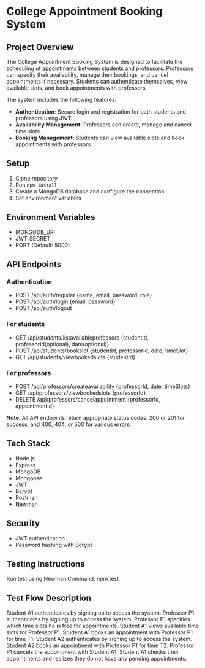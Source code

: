 # College Appointment Booking System

## Project Overview
The College Appointment Booking System is designed to facilitate the scheduling of appointments between students and professors. Professors can specify their availability, manage their bookings, and cancel appointments if necessary. Students can authenticate themselves, view available slots, and book appointments with professors.

The system includes the following features:
- **Authentication**: Secure login and registration for both students and professors using JWT.
- **Availability Management**: Professors can create, manage and cancel time slots.
- **Booking Management**: Students can view available slots and book appointments with professors.

## Setup
1. Clone repository
2. Run `npm install`
3. Create a MongoDB database and configure the connection
4. Set environment variables

## Environment Variables
- MONGODB_URI
- JWT_SECRET
- PORT (Default: 5000)

## API Endpoints
### Authentication
- POST /api/auth/register {name, email, password, role}
- POST /api/auth/login {email, password}
- POST /api/auth/logout

### For students
- GET /api/students/listavailableprofessors {studentId, professorId(optional), date(optional)}
- POST /api/students/bookslot {studentId, professorId, date, timeSlot}
- GET /api/students/viewbookedslots {studentId}

### For professors
- POST /api/professors/createavailability {professorId, date, timeSlots}
- GET /api/professors/viewbookedslots {professorId}
- DELETE /api/professors/cancelappointment {professorId, appointmentId}

**Note**: All API endpoints return appropriate status codes: 200 or 201 for success, and 400, 404, or 500 for various errors.

## Tech Stack
- Node.js
- Express
- MongoDB
- Mongoose
- JWT
- Bcrypt
- Postman
- Newman

## Security
- JWT authentication
- Password hashing with Bcrypt

## Testing Instructions
Run test using Newman
Command: npm test

## Test Flow Description
Student A1 authenticates by signing up to access the system.
Professor P1 authenticates by signing up to access the system.
Professor P1 specifies which time slots he is free for appointments.
Student A1 views available time slots for Professor P1.
Student A1 books an appointment with Professor P1 for time T1.
Student A2 authenticates by signing up to access the system.
Student A2 books an appointment with Professor P1 for time T2.
Professor P1 cancels the appointment with Student A1.
Student A1 checks their appointments and realizes they do not have any pending appointments.
